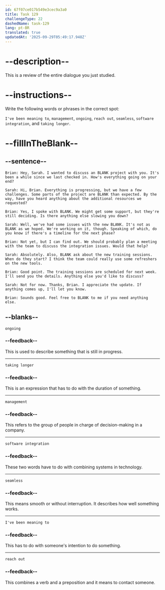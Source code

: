 ```yaml
---
id: 67f07ce017b549e3cec9a3a0
title: Task 129
challengeType: 22
dashedName: task-129
lang: pt-BR
translated: true
updatedAt: '2025-09-29T05:49:17.948Z'
---
```


<!-- REVIEW -->

# --description--

This is a review of the entire dialogue you just studied.

# --instructions--

Write the following words or phrases in the correct spot:

`I've been meaning to`, `management`, `ongoing`, `reach out`, `seamless`, `software integration`, and `taking longer`.

# --fillInTheBlank--

## --sentence--

`Brian: Hey, Sarah. I wanted to discuss an BLANK project with you. It's been a while since we last checked in. How's everything going on your end?`

`Sarah: Hi, Brian. Everything is progressing, but we have a few challenges. Some parts of the project are BLANK than expected. By the way, have you heard anything about the additional resources we requested?`

`Brian: Yes, I spoke with BLANK. We might get some support, but they're still deciding. Is there anything else slowing you down?`

`Sarah: Well, we've had some issues with the new BLANK. It's not as BLANK as we hoped. We're working on it, though. Speaking of which, do you know if there's a timeline for the next phase?`

`Brian: Not yet, but I can find out. We should probably plan a meeting with the team to discuss the integration issues. Would that help?`

`Sarah: Absolutely. Also, BLANK ask about the new training sessions. When do they start? I think the team could really use some refreshers on the new tools.`

`Brian: Good point. The training sessions are scheduled for next week. I'll send you the details. Anything else you'd like to discuss?`

`Sarah: Not for now. Thanks, Brian. I appreciate the update. If anything comes up, I'll let you know.`

`Brian: Sounds good. Feel free to BLANK to me if you need anything else.`

## --blanks--

`ongoing`

### --feedback--

This is used to describe something that is still in progress.

---

`taking longer`

### --feedback--

This is an expression that has to do with the duration of something.

---

`management`

### --feedback--

This refers to the group of people in charge of decision-making in a company.

---

`software integration`

### --feedback--

These two words have to do with combining systems in technology.

---

`seamless`

### --feedback--

This means smooth or without interruption. It describes how well something works.

---

`I've been meaning to`

### --feedback--

This has to do with someone's intention to do something.

---

`reach out`

### --feedback--

This combines a verb and a preposition and it means to contact someone.
